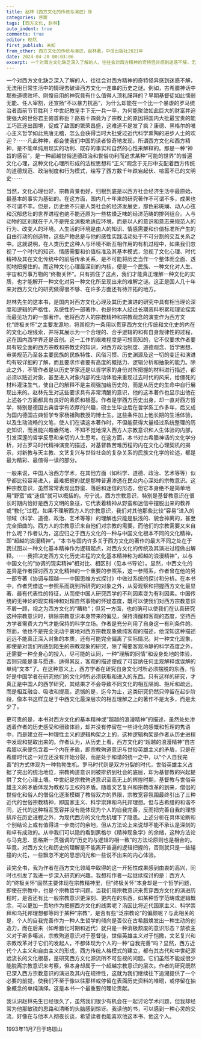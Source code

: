 ```yaml
---
title: 赵林《西方文化的传统与演进》序
categories: 序跋
tags: [西方文化, 赵林]
auto_indent: true
comments: true
editor: 皎然
first_publish: 未知
from_other: 西方文化的传统与演进，赵林著，中信出版社2021年
date: 2024-04-20 00:03:06
excerpt: 一个对西方文化缺乏深入了解的人，往往会对西方精神的奇特怪异感到迷惑不解，无法用日常生活中的情理去破译西方文化一连串的历史之谜。例如，古希腊神话中那些道德败坏、刚愎自用的神究竟有什么值得人顶礼膜拜的？早期基督徒如此懦弱无能、任人宰割，还宣扬“不以暴力抗恶”，为什么却能在一个比一个暴虐的罗马统治者面前节节胜利？中世纪教皇手下无一兵一卒，为何能聚敛如此巨大的财富并迫使强大的世俗君主俯首称臣？路易十四竟为了宗教上的原因将国内大批最宝贵的能工巧匠逐出国境，促成了敌国的繁荣昌盛，这难道不是发了疯？康德、黑格尔的唯心主义哲学如此荒唐无稽，怎么会获得当时大批受过近代科学熏陶的进步人士的欢迎？⋯⋯凡此种种，都会使我们中国的读者惊奇地发现，所谓西方文化和西方精神，是不能单纯用现实的功利、既存的事实和自然的心性来解释的。那是一种“神旨的感召”，是一种超越世俗道德政治和世俗功利而追求某种“可能的世界”的普遍文化心理，这种文化心理所形成的法权思想和“正义”观念于无形中支配着西方传统的道德规范、政治制度和行为模式，绘写了西方数千年跌宕起伏、喧嚣不已的文明史⋯⋯
---
```

一个对西方文化缺乏深入了解的人，往往会对西方精神的奇特怪异感到迷惑不解，无法用日常生活中的情理去破译西方文化一连串的历史之谜。例如，古希腊神话中那些道德败坏、刚愎自用的神究竟有什么值得人顶礼膜拜的？早期基督徒如此懦弱无能、任人宰割，还宣扬“不以暴力抗恶”，为什么却能在一个比一个暴虐的罗马统治者面前节节胜利？中世纪教皇手下无一兵一卒，为何能聚敛如此巨大的财富并迫使强大的世俗君主俯首称臣？路易十四竟为了宗教上的原因将国内大批最宝贵的能工巧匠逐出国境，促成了敌国的繁荣昌盛，这难道不是发了疯？康德、黑格尔的唯心主义哲学如此荒唐无稽，怎么会获得当时大批受过近代科学熏陶的进步人士的欢迎？⋯⋯凡此种种，都会使我们中国的读者惊奇地发现，所谓西方文化和西方精神，是不能单纯用现实的功利、既存的事实和自然的心性来解释的。那是一种“神旨的感召”，是一种超越世俗道德政治和世俗功利而追求某种“可能的世界”的普遍文化心理，这种文化心理所形成的法权思想和“正义”观念于无形中支配着西方传统的道德规范、政治制度和行为模式，绘写了西方数千年跌宕起伏、喧嚣不已的文明史⋯⋯

当然，文化心理也好，宗教背景也好，归根到底是以西方社会经济生活中最原始、最基本的事实为基础的。在这方面，国内几十年来的研究著作不可谓不多，成果也不可谓不丰。但是，历史绝不只是人类社会的经济发展史，那色彩斑斓、动人心弦和沉郁悲壮的世界进程也绝不能还原为一些枯燥乏味的经济范畴的排列组合。人与动物的区别就在于人不是完全消极地适应环境，而是以人的意识和意志来规范人的行为、改变人的环境。人生活的环境是由人的知识、情感需要和价值标准所产生的自由行动的创造物，这些产物总是与他的感性实践活动处于不可分割的交互关系之中。这就说明，在人类历史这种人与环境不断互相作用的有机过程中，如果我们忽视了一个时代的知识、情感需要和价值标准及其基本模式，忽视了文化心理、时代精神及其在文化传统中的前后传承关系，是不可能将历史当作一个整体而全面、透彻地把握住的。而这种文化心理最深刻的内核，便是一个民族、一种文化对人生、宇宙和万事万物的“终极关怀”。只有抓住了这点，我们才能真正理解一种文化的实质，也才能解开一种文化对另一种文化所呈现出来的难解之谜。这正是国人几十年来对西方文化的研究做得很不够、在许多方面还有待开拓的地方。

赵林先生的这本书，是国内对西方文化心理及其历史演进的研究中具有相当理论深度和逻辑的严格性、系统性的一部著作，也是他本人经过长期资料积累和理论探索而最见功力的一部著作。他将西方人的宗教精神和宗教观念的演变作为西方文化“终极关怀”之主要发源地，将其视为一条用以贯穿西方文化传统和文化史的内在的文化心理线索，并将其展示为一个合理的、合乎逻辑的和有自身规律性的过程，这在国内西学界还是首创。这一工作的艰难程度是可想而知的，它不仅要求作者要具有较全面的西方宗教和宗教史的知识，对西方政治制度、道德观念、哲学思想、审美规范乃至各主要民族的民族特性、风俗习惯、历史渊源及这一切的变迁和演进均有较详细的了解，而且要求作者要有高度的概括力、逻辑分析和抽象的能力。除此之外，不管作者是以历史学家还是以哲学家的身份对所把握的材料进行描述，都必须以贴近对象，甚至进入对象内部的生动体验来重现过去时代的风采，给僵死的材料灌注生气，使自己的解释不是主观强加给历史的，而是从历史的生命中自行展现出来的。赵林先生对这些要求具有非常清醒的意识，他的这本著作也显示出他在上述各个方面都具有良好的素质和根基。作者是学西方历史出身，却一直对西方哲学，特别是德国古典哲学有浓厚的兴趣，硕士生毕业后在哲学系工作多年，后又成为国内德国古典哲学专家杨祖陶教授的博士生。这些条件加上他长期的生活体验，以及生动流畅的文笔，使人们在读这本著作时，不但能获得大量经过系统整理的历史知识，而且能兴趣盎然地、不知不觉地深入西方人宗教意识和人生体验的内部，引发深邃的哲学反思和亲切的人生思考。在这方面，本书对古希腊神话的文化学分析，对古罗马时代精神演变的描述，对基督教苦难历程的内在文化心理契机的揭示，对新教与天主教、文艺复兴与世俗社会的复杂关系的民族文化学的论述，都是最为精彩、最值得一读的部分。

一般来说，中国人治西方学术，在其他方面（如科学、道德、政治、艺术等等）似乎都比较容易进入，最难把握的就是那种普遍渗透在民众内心深处的宗教意识。这种宗教意识，虽然常常表现出野蛮、落后和迷信的形态，但它本身绝不是简单地用“野蛮”或“迷信”就可以概括的。毋宁说，西方宗教意识，特别是基督教意识在很长时期内恰好是西方文明的象征，它代表着精神从野蛮和迷信中摆脱出来的教养或“教化”过程。如果不理解西方人的宗教意识，我们对其他那些比较“容易”进入的领域（科学、道德、政治、艺术等等）的理解也只能是肤浅的、貌合神离的，甚至完全扭曲的。西方人的宗教意识来自他们对宗教的需要，而他们的宗教需要又来自什么呢？作者认为，这应归之于西方文化的一种与中国文化根本不同的文化精神，即“超越的浪漫精神”。“本书与国内许多关于西方文化的著作的最大不同之处在于我试图以一种文化基本精神作为逻辑起点，对西方文化的传统及其演进过程做出解释。⋯⋯我把决定西方文化历史进程的文化基本精神称为超越的浪漫精神”，以与中国文化的“协调的现实精神”相对比、相区别（见本书导论）。显然，中西文化的差异是作者探讨西方文化精神的一个重要的参照系，这一参照系，作者曾在他的另一部专著《协调与超越——中国思维方式探讨》中做过系统的探讨和分析。在本书中，作者凭借这一参照系而跳到所研究的对象之外，从旁观察和把握西方文化最显著、最有代表性的特征，从而使中国人研究西学的不利因素变为有利因素。中国传统的无神论的现实精神和对超自然事物的怀疑态度，既可以使我们对西方宗教意识不屑一顾，视之为西方文化的“糟粕”；但另一方面，也的确可以使我们在认真研究这种宗教意识时，排除宗教意识本身带来的偏见，保持清醒和客观的态度，坚持西方学者需费大力气才能保持的科学立场。作者是充分利用了自身这一有利条件的。然而，他也不是完全无动于衷地对西方宗教现象做纯客观的描述，他深知这种描述远远不能真正深入对象的本质，还有可能完全偏离了实际情况。对一种文化现象，即使是对我们所感到陌生的宗教现象的研究，除了需要客观冷静的科学态度之外，还需要一种全身心的投入，尽可能的认同，一种“理解的同情”和设身处地的体验，否则只能是事与愿违，适得其反，客观的描述便成了可容纳任何主观解释或误解的单纯“文本”了。在这种意义上，西方学者在研究自身文化时所必须摆脱的东西，恰好是中国学者在研究他们的文化时所必须获取和进入的东西。只有这样的研究，才真正是中国人的西学研究，其结果才不会导致不同文化的相互隔阂、拒斥和疏远，而是相互融合、吸收和提高。遗憾的是，迄今为止，这类研究仍然只停留在起步阶段，像本书这样立足于中西文化最深层次的相互理解之上的著作不是太多，而是太少了。

更可贵的是，本书对西方文化的基本精神或“超越的浪漫精神”的描述，虽然处处渗透着作者的历史感受和细致体验，却并没有停留在一些诗化的感慨和哲理的隽语中，而是建立在一种理性主义的逻辑构架之上的，这种逻辑构架是作者从历史进程中发现和提取出来的。作者认为，从历史上看，西方文化的“超越的浪漫精神”自古希腊以来便包含着一个内在矛盾，即宗教殉道意识与世俗英雄主义的矛盾，只是在希腊时代这一对立还没有开始分裂，而是处于和谐的统一之中，以“个人自我完善”的方式体现为一种勃勃生机。罗马时代则是双方分裂的时代，世俗英雄主义占据了突出的统治地位，宗教殉道意识则被排挤到社会的底层，却为基督教的兴起提供了文化心理土壤。中世纪是宗教殉道意识至高无上的辉煌时期，基督教与世俗英雄主义的矛盾体现为教权与王权的矛盾。随着文艺复兴和宗教改革的到来，僧侣的世俗化和俗人的僧侣化逐渐模糊了教俗双方的界限，宗教宽容氛围最终引出了三种近代的世俗宗教精神，即国家主义、科学崇拜和乌托邦理想。但与古希腊的和谐不同，近代的这种相互宽容并没有能体现为个人的自我完善，反而把完善自我的理想排斥在历史进程之外，为现代西方的文化危机埋下了隐患。上述分析在具体论断和个别结论上或有值得进一步商讨的余地，但从方法论上来说却不能不承认是深刻的和卓有成效的。从中我们可以隐约看到黑格尔《精神现象学》的余绪，这种方法论与马克思、恩格斯一贯强调的“历史的与逻辑的相一致”的方法论原则也是相合的。毕竟，对西方文化和历史的理解是不能离开普遍的逻辑把握的，否则就只是一些碰撞的火花，一些飘忽不定的思想闪光和一些说不出来的内心体验。

读完全书，我为作者在西方文化领域中取得的这一开拓性成果感到由衷的高兴，同时也引发了我进一步深入研究的兴趣。我想和作者一起继续探讨的是：西方人的“终极关怀”固然主要体现在宗教精神里，但“终极关怀”本身却是一个哲学问题，即使在宗教中，也是个宗教哲学问题。当我们用宗教意识来贯穿西方文化的演进历程时，是否还有比一般宗教意识更深刻、更内在的东西，如某种哲学范畴或逻辑概念，可以更加一贯地作为把握西方文化的线索呢？汤因比将近代国家主义、科学崇拜和乌托邦理想都等同于某种“宗教”，是否有些“泛宗教论”的偏颇呢？与此相关的是，个人的自我完善作为一种人生哲学的倾向是否仅在古希腊焕发出一种生动的创造力，而在后来（如希腊化时期和近代）就只是一种消极颓废的意识形态？禁欲主义对于斯多噶派，宗教殉道意识对于基督徒，世俗英雄主义对于恺撒，文艺复兴和宗教改革对于它们的发起人，不都体现为个人的一种“自我完善”吗？显然，西方近代个人主义和自由主义的形成，西方传统人格模式的建立，都有其古代和中世纪源远流长的文化根基，是研究西方文化源流所不可忽视的问题。它们虽然不能或很少能脱离宗教意识来考察，但本身却属于一个超越宗教意识的层次。作者的研究既然已深入西方宗教意识的演进及其内在规律性，这就为我们继续往下追溯提供了一个必要的前提，使我们不至于像以往那样或停留在表面历史资料的堆砌，或停留在抽象概念的单纯演绎。这是本书一个最重要的理论贡献。

我认识赵林先生已经很久了，虽然我们很少有机会在一起讨论学术问题，但我却经常为他那敏锐的思路和清晰的头脑感到惊讶。我读他的书，可以感到一种心灵的交流，好像在与他本人彻夜长谈，希望读者也能喜欢他这本书、他这个人。

1993年11月7日于珞珈山
